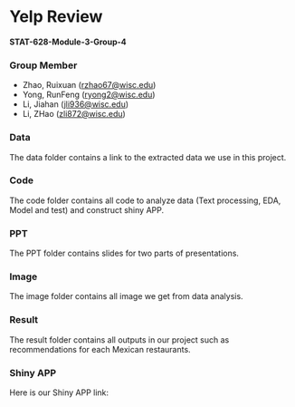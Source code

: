 # Yelp Review

**STAT-628-Module-3-Group-4**

### Group Member

- Zhao, Ruixuan (rzhao67@wisc.edu)
- Yong, RunFeng (ryong2@wisc.edu)
- Li, Jiahan (jli936@wisc.edu)
- Li, ZHao (zli872@wisc.edu)

### Data

The data folder contains a link to the extracted data we use in this project.

### Code

The code folder contains all code to analyze data (Text processing, EDA, Model and test) and construct shiny APP.


### PPT

The PPT folder contains slides for two parts of presentations.

### Image

The image folder contains all image we get from data analysis.

### Result

The result folder contains all outputs in our project such as recommendations for each Mexican restaurants.

### Shiny APP

Here is our Shiny APP link:


